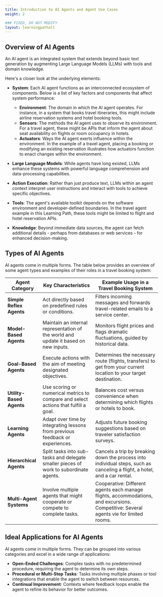 ```yaml
---
title: Introduction to AI Agents and Agent Use Cases
weight: 2

### FIXED, DO NOT MODIFY
layout: learningpathall
---
```


## Overview of AI Agents

An AI agent is an integrated system that extends beyond basic text generation by augmenting Large Language Models (LLMs) with tools and domain knowledge. 

Here's a closer look at the underlying elements:

- **System**: Each AI agent functions as an interconnected ecosystem of components. Below is a list of key factors and components that affect system performance:   
  - **Environment**: The domain in which the AI agent operates. For instance, in a system that books travel itineraries, this might include airline reservation systems and hotel booking tools.  
  - **Sensors**: The methods the AI agent uses to observe its environment. For a travel agent, these might be APIs that inform the agent about seat availability on flights or room occupancy in hotels.  
  - **Actuators**: Ways the AI agent exerts influence within the environment. In the example of a travel agent, placing a booking or modifying an existing reservation illustrates how actuators function to enact changes within the environment.  

- **Large Language Models**: While agents have long existed, LLMs enhance these systems with powerful language comprehension and data-processing capabilities.  
- **Action Execution**: Rather than just produce text, LLMs within an agent context interpret user instructions and interact with tools to achieve specific objectives.  
- **Tools**: The agent's available toolkit depends on the software environment and developer-defined boundaries. In the travel agent example in this Learning Path, these tools might be limited to flight and hotel reservation APIs.  
- **Knowledge**: Beyond immediate data sources, the agent can fetch additional details - perhaps from databases or web services - for enhanced decision-making.



## Types of AI Agents

AI agents come in multiple forms. The table below provides an overview of some agent types and examples of their roles in a travel booking system:

| **Agent Category**       | **Key Characteristics**                                                             | **Example Usage in a Travel Booking System**                                                                                                                   |
|--------------------------|--------------------------------------------------------------------------------------|-----------------------------------------------------------------------------------------------------------------------------------------|
| **Simple Reflex Agents** | Act directly based on predefined rules or conditions.                                      | Filters incoming messages and forwards travel-related emails to a service center.                                                       |
| **Model-Based Agents**   | Maintain an internal representation of the world and update it based on new inputs.  | Monitors flight prices and flags dramatic fluctuations, guided by historical data.                                                      |
| **Goal-Based Agents**    | Execute actions with the aim of meeting designated objectives.                       | Determines the necessary route (flights, transfers) to get from your current location to your target destination.                       |
| **Utility-Based Agents** | Use scoring or numerical metrics to compare and select actions that fulfill a goal. | Balances cost versus convenience when determining which flights or hotels to book.                                                      |
| **Learning Agents**      | Adapt over time by integrating lessons from previous feedback or experiences.        | Adjusts future booking suggestions based on traveler satisfaction surveys.                                                              |
| **Hierarchical Agents**  | Split tasks into sub-tasks and delegate smaller pieces of work to subordinate agents.| Cancels a trip by breaking down the process into individual steps, such as canceling a flight, a hotel, and a car rental.               |
| **Multi-Agent Systems**  | Involve multiple agents that might cooperate or compete to complete tasks.             | Cooperative: Different agents each manage flights, accommodations, and excursions. Competitive: Several agents vie for limited rooms.   |


## Ideal Applications for AI Agents

AI agents come in multiple forms. They can be grouped into various categories and excel in a wide range of applications:

- **Open-Ended Challenges**: Complex tasks with no predetermined procedure, requiring the agent to determine its own steps.  
- **Procedural or Multi-Step Tasks**: Tasks involving multiple phases or tool integrations that enable the agent to switch between resources.  
- **Continual Improvement**: Contexts where feedback loops enable the agent to refine its behavior for better outcomes.
